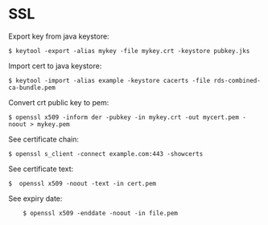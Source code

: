 SSL
===

Export key from java keystore:

	$ keytool -export -alias mykey -file mykey.crt -keystore pubkey.jks

Import cert to java keystore:

	$ keytool -import -alias example -keystore cacerts -file rds-combined-ca-bundle.pem

Convert crt public key to pem:

	$ openssl x509 -inform der -pubkey -in mykey.crt -out mycert.pem -noout > mykey.pem
	
See certificate chain:

	$ openssl s_client -connect example.com:443 -showcerts

See certificate text:

	$  openssl x509 -noout -text -in cert.pem

See expiry date:

        $ openssl x509 -enddate -noout -in file.pem
